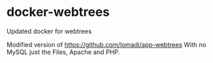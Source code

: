 # docker-webtrees
Updated docker for webtrees


Modified version of https://github.com/lomadi/app-webtrees With no MySQL just the Files, Apache and PHP.
